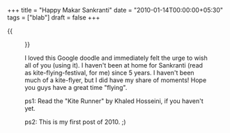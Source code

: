 +++
title = "Happy Makar Sankranti"
date = "2010-01-14T00:00:00+05:30"
tags = ["blab"]
draft = false
+++

{{<figure src="//www.google.co.in/logos/kitefestival2009-hp.gif">}}

I loved this Google doodle and immediately felt the urge to wish
all of you (using it). I haven't been at home for Sankranti (read
as kite-flying-festival, for me) since 5 years. I haven't been
much of a kite-flyer, but I did have my share of moments! Hope you
guys have a great time "flying".

ps1: Read the "Kite Runner" by Khaled Hosseini, if you haven't
yet.

ps2: This is my first post of 2010. ;)
